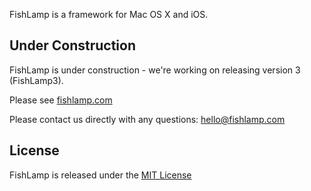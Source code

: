FishLamp is a framework for Mac OS X and iOS.

## Under Construction ##

FishLamp is under construction - we're working on releasing version 3 (FishLamp3).

Please see [fishlamp.com](http://fishlamp.com)

Please contact us directly with any questions: [hello@fishlamp.com](mailto:hello@greentongue.com)

## License ##

FishLamp is released under the [MIT License](http://opensource.org/licenses/MIT)
